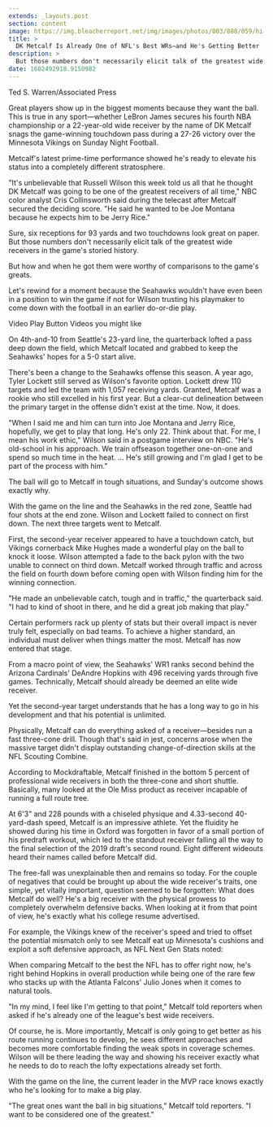 ```yaml
--- 
extends: _layouts.post 
section: content 
image: https://img.bleacherreport.net/img/images/photos/003/888/059/hi-res-84013625b4dfe630d8adb324b8fd7ce6_crop_exact.jpg?w=1200&h=1200&q=75 
title: > 
  DK Metcalf Is Already One of NFL's Best WRs—and He's Getting Better 
description: > 
  But those numbers don't necessarily elicit talk of the greatest wide receivers in the game's storied history.Technically, Metcalf should already be deemed an elite wide receiver.According to Mockdraftable, Metcalf finished in the bottom 5 percent of professional wide receivers in both the three-cone and short shuttle.When looking at it from that point of view, he's exactly what his college resume advertised."In my mind, I feel like I'm getting to that point," Metcalf told reporters when asked if he's already one of the league's best wide receivers. 
date: 1602492918.9150982 
--- 
```

Ted S. Warren/Associated Press

Great players show up in the biggest moments because they want the ball. This is true in any sport—whether LeBron James secures his fourth NBA championship or a 22-year-old wide receiver by the name of DK Metcalf snags the game-winning touchdown pass during a 27-26 victory over the Minnesota Vikings on Sunday Night Football.

Metcalf's latest prime-time performance showed he's ready to elevate his status into a completely different stratosphere.

"It's unbelievable that Russell Wilson this week told us all that he thought DK Metcalf was going to be one of the greatest receivers of all time," NBC color analyst Cris Collinsworth said during the telecast after Metcalf secured the deciding score. "He said he wanted to be Joe Montana because he expects him to be Jerry Rice."

Sure, six receptions for 93 yards and two touchdowns look great on paper. But those numbers don't necessarily elicit talk of the greatest wide receivers in the game's storied history.

But how and when he got them were worthy of comparisons to the game's greats.

Let's rewind for a moment because the Seahawks wouldn't have even been in a position to win the game if not for Wilson trusting his playmaker to come down with the football in an earlier do-or-die play.

Video Play Button Videos you might like

On 4th-and-10 from Seattle's 23-yard line, the quarterback lofted a pass deep down the field, which Metcalf located and grabbed to keep the Seahawks' hopes for a 5-0 start alive.

There's been a change to the Seahawks offense this season. A year ago, Tyler Lockett still served as Wilson's favorite option. Lockett drew 110 targets and led the team with 1,057 receiving yards. Granted, Metcalf was a rookie who still excelled in his first year. But a clear-cut delineation between the primary target in the offense didn't exist at the time. Now, it does.

"When I said me and him can turn into Joe Montana and Jerry Rice, hopefully, we get to play that long. He's only 22. Think about that. For me, I mean his work ethic," Wilson said in a postgame interview on NBC. "He's old-school in his approach. We train offseason together one-on-one and spend so much time in the heat. ... He's still growing and I'm glad I get to be part of the process with him."

The ball will go to Metcalf in tough situations, and Sunday's outcome shows exactly why.

With the game on the line and the Seahawks in the red zone, Seattle had four shots at the end zone. Wilson and Lockett failed to connect on first down. The next three targets went to Metcalf.

First, the second-year receiver appeared to have a touchdown catch, but Vikings cornerback Mike Hughes made a wonderful play on the ball to knock it loose. Wilson attempted a fade to the back pylon with the two unable to connect on third down. Metcalf worked through traffic and across the field on fourth down before coming open with Wilson finding him for the winning connection.

"He made an unbelievable catch, tough and in traffic," the quarterback said. "I had to kind of shoot in there, and he did a great job making that play."

Certain performers rack up plenty of stats but their overall impact is never truly felt, especially on bad teams. To achieve a higher standard, an individual must deliver when things matter the most. Metcalf has now entered that stage.

From a macro point of view, the Seahawks' WR1 ranks second behind the Arizona Cardinals' DeAndre Hopkins with 496 receiving yards through five games. Technically, Metcalf should already be deemed an elite wide receiver.

Yet the second-year target understands that he has a long way to go in his development and that his potential is unlimited.

Physically, Metcalf can do everything asked of a receiver—besides run a fast three-cone drill. Though that's said in jest, concerns arose when the massive target didn't display outstanding change-of-direction skills at the NFL Scouting Combine.

According to Mockdraftable, Metcalf finished in the bottom 5 percent of professional wide receivers in both the three-cone and short shuttle. Basically, many looked at the Ole Miss product as receiver incapable of running a full route tree.

At 6'3" and 228 pounds with a chiseled physique and 4.33-second 40-yard-dash speed, Metcalf is an impressive athlete. Yet the fluidity he showed during his time in Oxford was forgotten in favor of a small portion of his predraft workout, which led to the standout receiver falling all the way to the final selection of the 2019 draft's second round. Eight different wideouts heard their names called before Metcalf did.

The free-fall was unexplainable then and remains so today. For the couple of negatives that could be brought up about the wide receiver's traits, one simple, yet vitally important, question seemed to be forgotten: What does Metcalf do well? He's a big receiver with the physical prowess to completely overwhelm defensive backs. When looking at it from that point of view, he's exactly what his college resume advertised.

For example, the Vikings knew of the receiver's speed and tried to offset the potential mismatch only to see Metcalf eat up Minnesota's cushions and exploit a soft defensive approach, as NFL Next Gen Stats noted:







When comparing Metcalf to the best the NFL has to offer right now, he's right behind Hopkins in overall production while being one of the rare few who stacks up with the Atlanta Falcons' Julio Jones when it comes to natural tools.

"In my mind, I feel like I'm getting to that point," Metcalf told reporters when asked if he's already one of the league's best wide receivers.

Of course, he is. More importantly, Metcalf is only going to get better as his route running continues to develop, he sees different approaches and becomes more comfortable finding the weak spots in coverage schemes. Wilson will be there leading the way and showing his receiver exactly what he needs to do to reach the lofty expectations already set forth.

With the game on the line, the current leader in the MVP race knows exactly who he's looking for to make a big play.

"The great ones want the ball in big situations," Metcalf told reporters. "I want to be considered one of the greatest."

